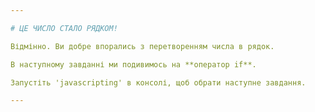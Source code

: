 ```yaml
---

# ЦЕ ЧИСЛО СТАЛО РЯДКОМ!

Відмінно. Ви добре впорались з перетворенням числа в рядок.

В наступному завданні ми подивимось на **оператор if**.

Запустіть 'javascripting' в консолі, щоб обрати наступне завдання.

---
```


